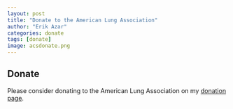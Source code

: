 ```yaml
---
layout: post
title: "Donate to the American Lung Association"
author: "Erik Azar"
categories: donate
tags: [donate]
image: acsdonate.png
---
```


## Donate

Please consider donating to the American Lung Association on my [donation page](https://bealungsaver.funraise.org/fundraiser/erik-azar).
